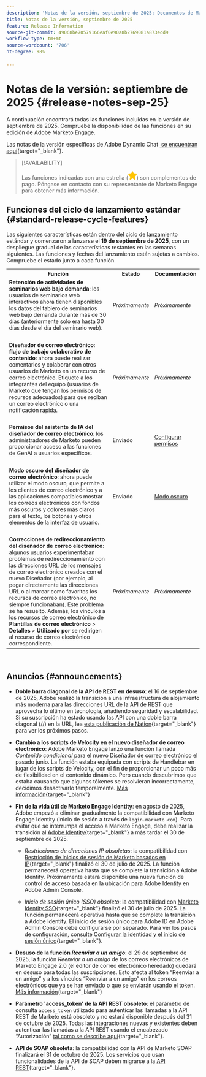 ```yaml
---
description: 'Notas de la versión, septiembre de 2025: Documentos de Marketo: documentación del producto'
title: Notas de la versión, septiembre de 2025
feature: Release Information
source-git-commit: 49068be70579166eaf0e90a8b2769081a873edd9
workflow-type: tm+mt
source-wordcount: '706'
ht-degree: 98%

---
```


# Notas de la versión: septiembre de 2025 {#release-notes-sep-25}

A continuación encontrará todas las funciones incluidas en la versión de septiembre de 2025. Compruebe la disponibilidad de las funciones en su edición de Adobe Marketo Engage.

Las notas de la versión específicas de Adobe Dynamic Chat [&#x200B; se encuentran aquí](/help/marketo/release-notes/dynamic-chat.md){target="_blank"}.

>[!AVAILABILITY]
>
>Las funciones indicadas con una estrella (![star](assets/yellow-star.png)) son complementos de pago. Póngase en contacto con su representante de Marketo Engage para obtener más información.

## Funciones del ciclo de lanzamiento estándar {#standard-release-cycle-features}

Las siguientes características están dentro del ciclo de lanzamiento estándar y comenzaron a lanzarse el **19 de septiembre de 2025**, con un despliegue gradual de las características restantes en las semanas siguientes. Las funciones y fechas del lanzamiento están sujetas a cambios. Compruebe el estado junto a cada función.

<table style="table-layout:auto">
 <tbody>
 <tr>
   <th style="width:65%">Función</th>
   <th style="width:10%">Estado</th>
   <th style="width:25%">Documentación</th>
  </tr>
  <tr>
   <td><strong>Retención de actividades de seminarios web bajo demanda</strong>: los usuarios de seminarios web interactivos ahora tienen disponibles los datos del tablero de seminarios web bajo demanda durante más de 30 días (anteriormente solo era hasta 30 días desde el día del seminario web).</td>
   <td><i>Próximamente</i></td>
   <td><i>Próximamente</i></td>
  </tr>
  <tr>
   <td> </td>
   <td> </td>
   <td> </td>
  </tr>
  <tr>
   <td><strong>Diseñador de correo electrónico: flujo de trabajo colaborativo de contenido</strong>: ahora puede realizar comentarios y colaborar con otros usuarios de Marketo en un recurso de correo electrónico. Etiquete a los integrantes del equipo (usuarios de Marketo que tengan los permisos de recursos adecuados) para que reciban un correo electrónico o una notificación rápida.</td>
   <td><i>Próximamente</i></td>
   <td><i>Próximamente</i></td>
  </tr>
  <tr>
   <td> </td>
   <td> </td>
   <td> </td>
  </tr>
  <tr>
   <td><strong>Permisos del asistente de IA del diseñador de correo electrónico</strong>: los administradores de Marketo pueden proporcionar acceso a las funciones de GenAI a usuarios específicos.</td>
   <td>Enviado</td>
   <td><a href="/help/marketo/product-docs/email-marketing/email-designer/ai-assistant.md#set-up-permissions">Configurar permisos</a></td>
  </tr>
  <tr>
   <td> </td>
   <td> </td>
   <td> </td>
  </tr>
  <tr>
   <td><strong>Modo oscuro del diseñador de correo electrónico</strong>: ahora puede utilizar el modo oscuro, que permite a los clientes de correo electrónico y a las aplicaciones compatibles mostrar los correos electrónicos con fondos más oscuros y colores más claros para el texto, los botones y otros elementos de la interfaz de usuario.</td>
   <td>Enviado</td>
   <td><a href="/help/marketo/product-docs/email-marketing/email-designer/dark-mode.md">Modo oscuro</a></td>
  </tr>
  <tr>
   <td> </td>
   <td> </td>
   <td> </td>
  </tr>
  <tr>
   <td><strong>Correcciones de redireccionamiento del diseñador de correo electrónico</strong>: algunos usuarios experimentaban problemas de redireccionamiento con las direcciones URL de los mensajes de correo electrónico creados con el nuevo Diseñador (por ejemplo, al pegar directamente las direcciones URL o al marcar como favoritos los recursos de correo electrónico, no siempre funcionaban). Este problema se ha resuelto. Además, los vínculos a los recursos de correo electrónico de <b>Plantillas de correo electrónico</b> &gt; <b>Detalles</b> &gt; <b>Utilizado por</b> se redirigen al recurso de correo electrónico correspondiente.</td>
   <td><i>Próximamente</i></td>
   <td><i>Próximamente</i></td>
  </tr>
  </tbody>
</table>
<br/>

## Anuncios {#announcements}

* **Doble barra diagonal de la API de REST en desuso**: el 16 de septiembre de 2025, Adobe realizó la transición a una infraestructura de alojamiento más moderna para las direcciones URL de la API de REST que aprovecha lo último en tecnología, añadiendo seguridad y escalabilidad. Si su suscripción ha estado usando las API con una doble barra diagonal (//) en la URL, lea [esta publicación de Nation](https://nation.marketo.com/t5/product-blogs/rest-api-double-slash-deprecation/ba-p/358616){target="_blank"} para ver los próximos pasos.

* **Cambio a los scripts de Velocity en el nuevo diseñador de correo electrónico**: Adobe Marketo Engage lanzó una función llamada _Contenido condicional_ para el nuevo Diseñador de correo electrónico el pasado junio. La función estaba equipada con scripts de Handlebar en lugar de los scripts de Velocity, con el fin de proporcionar un poco más de flexibilidad en el contenido dinámico. Pero cuando descubrimos que estaba causando que algunos tókenes se resolvieran incorrectamente, decidimos desactivarlo temporalmente. [Más información](https://nation.marketo.com/t5/product-blogs/update-on-email-scripting-in-the-new-email-designer/ba-p/358179){target="_blank"}

* **Fin de la vida útil de Marketo Engage Identity**: en agosto de 2025, Adobe empezó a eliminar gradualmente la compatibilidad con Marketo Engage Identity (inicio de sesión a través de `login.marketo.com`). Para evitar que se interrumpa el acceso a Marketo Engage, debe realizar la transición al [Adobe Identity](https://experienceleague.adobe.com/es/docs/marketo/using/product-docs/administration/marketo-with-adobe-identity/adobe-identity-management-overview){target="_blank"} a más tardar el 30 de septiembre de 2025.

   * _Restricciones de direcciones IP obsoletas_: la compatibilidad con [Restricción de inicios de sesión de Marketo basados en IP](https://experienceleague.adobe.com/es/docs/marketo/using/product-docs/administration/settings/restrict-marketo-logins-based-on-ip){target="_blank"} finalizó el 30 de julio de 2025. La función permanecerá operativa hasta que se complete la transición a Adobe Identity. Próximamente estará disponible una nueva función de control de acceso basada en la ubicación para Adobe Identity en Adobe Admin Console.

   * _Inicio de sesión único (SSO) obsoleto_: la compatibilidad con [Marketo Identity SSO](https://experienceleague.adobe.com/es/docs/marketo/using/product-docs/administration/additional-integrations/add-single-sign-on-to-a-portal){target="_blank"} finalizó el 30 de julio de 2025. La función permanecerá operativa hasta que se complete la transición a Adobe Identity. El inicio de sesión único para Adobe ID en Adobe Admin Console debe configurarse por separado. Para ver los pasos de configuración, consulte [Configurar la identidad y el inicio de sesión único](https://helpx.adobe.com/es/enterprise/using/set-up-identity.html){target="_blank"}.

* **Desuso de la función _Reenviar a un amigo_**: el 29 de septiembre de 2025, la función _Reenviar a un amigo_ de los correos electrónicos de Marketo Engage 2.0 (el editor de correo electrónico heredado) quedará en desuso para todas las suscripciones. Esto afecta al token “Reenviar a un amigo” y a los vínculos “Reenviar a un amigo” en los correos electrónicos que ya se han enviado o que se enviarán usando el token. [Más información](https://nation.marketo.com/t5/product-blogs/deprecation-of-forward-to-a-friend/ba-p/358045#M2889){target="_blank"}

* **Parámetro &#39;access_token&#39; de la API REST obsoleto**: el parámetro de consulta `access_token` utilizado para autenticar las llamadas a la API REST de Marketo está obsoleto y no estará disponible después del 31 de octubre de 2025. Todas las integraciones nuevas y existentes deben autenticar las llamadas a la API REST usando el encabezado “Autorización” [tal como se describe aquí](https://experienceleague.adobe.com/es/docs/marketo-developer/marketo/rest/authentication){target="_blank"}.

* **API de SOAP obsoleta**: la compatibilidad con la API de Marketo SOAP finalizará el 31 de octubre de 2025. Los servicios que usan funcionalidades de la API de SOAP deben migrarse a la [API REST](https://experienceleague.adobe.com/es/docs/marketo-developer/marketo/rest/rest-api){target="_blank"}.
